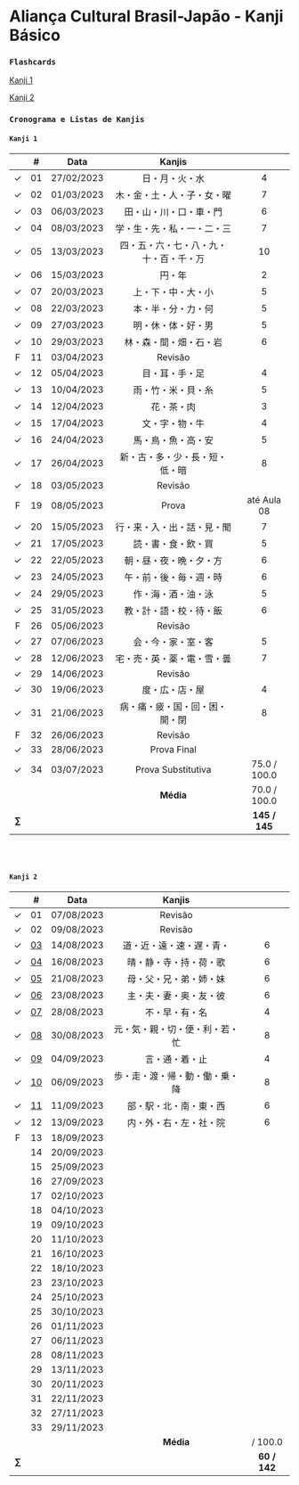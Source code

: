 # Aliança Cultural Brasil-Japão - Kanji Básico

### ```Flashcards```
[Kanji 1](https://quizlet.com/br/792091545/kanji-1-flash-cards/?funnelUUID=b95de232-26d0-418a-b5a2-598bb6b57d9b)

[Kanji 2](https://quizlet.com/br/817726587/kanji-2-flash-cards/?funnelUUID=2679492b-a70b-4d47-9557-e56ef00b7ef8)
<br>

### ```Cronograma e Listas de Kanjis```

#### ```Kanji 1```

|  | # | Data | Kanjis |  |
|:---:|:---:|:---:|:---:|:---:|
| &check; | 01 | 27/02/2023 | 日・月・火・水 | 4 |
| &check; | 02 | 01/03/2023 | 木・金・土・人・子・女・曜 | 7 |
| &check; | 03 | 06/03/2023 | 田・山・川・口・車・門 | 6 |
| &check; | 04 | 08/03/2023 | 学・生・先・私・一・二・三 | 7 |
| &check; | 05 | 13/03/2023 | 四・五・六・七・八・九・十・百・千・万 | 10 |
| &check; | 06 | 15/03/2023 | 円・年 | 2 |
| &check; | 07 | 20/03/2023 | 上・下・中・大・小 | 5 |
| &check; | 08 | 22/03/2023 | 本・半・分・力・何 | 5 |
| &check; | 09 | 27/03/2023 | 明・休・体・好・男 | 5 |
| &check; | 10 | 29/03/2023 | 林・森・間・畑・石・岩 | 6 |
| F | 11 | 03/04/2023 | Revisão |
| &check; | 12 | 05/04/2023 | 目・耳・手・足 | 4 |
| &check; | 13 | 10/04/2023 | 雨・竹・米・貝・糸 | 5 |
| &check; | 14 | 12/04/2023 | 花・茶・肉 | 3 |
| &check; | 15 | 17/04/2023 | 文・字・物・牛 | 4 |
| &check; | 16 | 24/04/2023 | 馬・鳥・魚・高・安 | 5 |
| &check; | 17 | 26/04/2023 | 新・古・多・少・長・短・低・暗 | 8 |
| &check; | 18 | 03/05/2023 | Revisão |
| F | 19 | 08/05/2023 | Prova | até Aula 08 |
| &check; | 20 | 15/05/2023 | 行・来・入・出・話・見・聞 | 7 |
| &check; | 21 | 17/05/2023 | 読・書・食・飲・買 | 5 |
| &check; | 22 | 22/05/2023 | 朝・昼・夜・晩・夕・方 | 6 |
| &check; | 23 | 24/05/2023 | 午・前・後・毎・週・時 | 6 |
| &check; | 24 | 29/05/2023 | 作・海・酒・油・泳 | 5 |
| &check; | 25 | 31/05/2023 | 教・計・語・校・待・飯 | 6 |
| F | 26 | 05/06/2023 | Revisão |  |
| &check; | 27 | 07/06/2023 | 会・今・家・室・客 | 5 |
| &check; | 28 | 12/06/2023 | 宅・売・英・薬・電・雪・曇 | 7 |
| &check; | 29 | 14/06/2023 | Revisão |  |
| &check; | 30 | 19/06/2023 | 度・広・店・屋 | 4 |
| &check; | 31 | 21/06/2023 | 病・痛・疲・国・回・困・開・閉 | 8 |
| F | 32 | 26/06/2023 | Revisão |  |
| &check; | 33 | 28/06/2023 | Prova Final |  |
| &check; | 34 | 03/07/2023 | Prova Substitutiva | 75.0 / 100.0 |
|  |  |  | **Média** | 70.0 / 100.0
| **$\sum$** |  |  |  | **145 / 145** |

<br><br>



#### ```Kanji 2```

|  | # | Data | Kanjis |  |
|:---:|:---:|:---:|:---:|:---:|
| &check; | 01 | 07/08/2023 | Revisão |  |
| &check; | 02 | 09/08/2023 | Revisão |  |
| &check; | [03](https://github.com/cintia-shinoda/alianca-kanji_basico/blob/master/Kanji%202/Aula%2003.md) | 14/08/2023 | 道・近・遠・速・遅・青・ | 6 |
| &check; | [04](https://github.com/cintia-shinoda/alianca-kanji_basico/blob/master/Kanji%202/Aula%2004.md) | 16/08/2023 | 晴・静・寺・持・荷・歌 | 6 |
| &check; | [05](https://github.com/cintia-shinoda/alianca-kanji_basico/blob/master/Kanji%202/Aula%2005.md) | 21/08/2023 | 母・父・兄・弟・姉・妹 | 6 |
| &check; | [06](https://github.com/cintia-shinoda/alianca-kanji_basico/blob/master/Kanji%202/Aula%2006.md) | 23/08/2023 | 主・夫・妻・奥・友・彼 | 6 |
| &check; | [07](https://github.com/cintia-shinoda/alianca-kanji_basico/blob/master/Kanji%202/Aula%2007.md) | 28/08/2023 | 不・早・有・名 | 4 |
| &check; | [08](https://github.com/cintia-shinoda/alianca-kanji_basico/blob/master/Kanji%202/Aula%2008.md) | 30/08/2023 | 元・気・親・切・便・利・若・忙 | 8 |
| &check; | [09](https://github.com/cintia-shinoda/alianca-kanji_basico/blob/master/Kanji%202/Aula%2009.md) | 04/09/2023 | 言・通・着・止 | 4 |
| &check; | [10](https://github.com/cintia-shinoda/alianca-kanji_basico/blob/master/Kanji%202/Aula%2010.md) | 06/09/2023 | 歩・走・渡・帰・動・働・乗・降 | 8 |
| &check; | [11](https://github.com/cintia-shinoda/alianca-kanji_basico/blob/master/Kanji%202/Aula%2011.md) | 11/09/2023 | 部・駅・北・南・東・西 | 6 |
| &check; | 12 | 13/09/2023 | 内・外・右・左・社・院 | 6 |
| F | 13 | 18/09/2023 |  |  |
|  | 14 | 20/09/2023 |  |  |
|  | 15 | 25/09/2023 |  |  |
|  | 16 | 27/09/2023 |  |  |
|  | 17 | 02/10/2023 |  |  |
|  | 18 | 04/10/2023 |  |  |
|  | 19 | 09/10/2023 |  |  |
|  | 20 | 11/10/2023 |  |  |
|  | 21 | 16/10/2023 |  |  |
|  | 22 | 18/10/2023 |  |  |
|  | 23 | 23/10/2023 |  |  |
|  | 24 | 25/10/2023 |  |  |
|  | 25 | 30/10/2023 |  |  |
|  | 26 | 01/11/2023 |  |  |
|  | 27 | 06/11/2023 |  |  |
|  | 28 | 08/11/2023 |  |  |
|  | 29 | 13/11/2023 |  |  |
|  | 30 | 20/11/2023 |  |  |
|  | 31 | 22/11/2023 |  |  |
|  | 32 | 27/11/2023 |  |  |
|  | 33 | 29/11/2023 |  |  |
|  |  |  | **Média** |  / 100.0
| **$\sum$** |  |  |  | **60 / 142** |